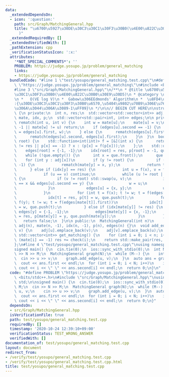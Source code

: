 ```yaml
---
data:
  _extendedDependsOn:
  - icon: ':question:'
    path: src/Graph/MatchingGeneral.hpp
    title: "\u6700\u5927\u30DE\u30C3\u30C1\u30F3\u30B0(\u4E00\u822C\u30B0\u30E9\u30D5\
      )"
  _extendedRequiredBy: []
  _extendedVerifiedWith: []
  _pathExtension: cpp
  _verificationStatusIcon: ':x:'
  attributes:
    '*NOT_SPECIAL_COMMENTS*': ''
    PROBLEM: https://judge.yosupo.jp/problem/general_matching
    links:
    - https://judge.yosupo.jp/problem/general_matching
  bundledCode: "#line 1 \"test/yosupo/general_matching.test.cpp\"\n#define PROBLEM\
    \ \"https://judge.yosupo.jp/problem/general_matching\"\n#include <bits/stdc++.h>\n\
    #line 3 \"src/Graph/MatchingGeneral.hpp\"\n/**\n * @title \u6700\u5927\u30DE\u30C3\
    \u30C1\u30F3\u30B0(\u4E00\u822C\u30B0\u30E9\u30D5)\n * @category \u30B0\u30E9\u30D5\
    \n *   O(VE log V)\n *  Gabow\u306EEdmonds' Algorithm\n *  \u8FD4\u308A\u5024\
    :{\u30DE\u30C3\u30C1\u30F3\u30B0\u6570,\u5404\u9802\u70B9\u306E\u76F8\u65B9(\u3044\
    \u306A\u3044\u306A\u3089-1\uFF09}\n */\n\n// BEGIN CUT HERE\n\nstruct MatchingGeneral\
    \ {\n private:\n  int n, res;\n  std::vector<std::vector<int>> adj;\n  std::vector<int>\
    \ mate, idx, p;\n  std::vector<std::pair<int, int>> edges;\n\n private:\n  void\
    \ rematch(int u, int v) {\n    int w = mate[u];\n    mate[u] = v;\n    if (w ==\
    \ -1 || mate[w] != u) return;\n    if (edges[u].second == -1) {\n      rematch(mate[w]\
    \ = edges[u].first, w);\n    } else {\n      rematch(edges[u].first, edges[u].second);\n\
    \      rematch(edges[u].second, edges[u].first);\n    }\n  }\n  bool check(int\
    \ root) {\n    std::function<int(int)> f = [&](int x) {\n      return (idx[x]\
    \ != res || p[x] == -1) ? x : (p[x] = f(p[x]));\n    };\n    std::queue<int> que;\n\
    \    edges[root] = {-1, -1};\n    idx[root] = res, p[root] = -1, que.push(root);\n\
    \    while (!que.empty()) {\n      int x = que.front();\n      que.pop();\n  \
    \    for (int y : adj[x])\n        if (y != root) {\n          if (mate[y] ==\
    \ -1) {\n            rematch(mate[y] = x, y);\n            return true;\n    \
    \      } else if (idx[y] == res) {\n            int u = f(x), v = f(y), w = root;\n\
    \            if (u == v) continue;\n            while (u != root || v != root)\
    \ {\n              if (v != root) std::swap(u, v);\n              if (edges[u].first\
    \ == x && edges[u].second == y) {\n                w = u;\n                break;\n\
    \              }\n              edges[u] = {x, y};\n              u = f(edges[mate[u]].first);\n\
    \            }\n            for (int t = f(x); t != w; t = f(edges[mate[t]].first))\n\
    \              idx[t] = res, p[t] = w, que.push(t);\n            for (int t =\
    \ f(y); t != w; t = f(edges[mate[t]].first))\n              idx[t] = res, p[t]\
    \ = w, que.push(t);\n          } else if (idx[mate[y]] != res) {\n           \
    \ edges[y] = {-1, -1};\n            edges[mate[y]] = {x, -1};\n            idx[mate[y]]\
    \ = res, p[mate[y]] = y, que.push(mate[y]);\n          }\n        }\n    }\n \
    \   return false;\n  }\n\n public:\n  MatchingGeneral(int n)\n      : n(n), res(0),\
    \ adj(n), mate(n, -1), idx(n, -1), p(n), edges(n) {}\n  void add_edge(int u, int\
    \ v) {\n    adj[u].emplace_back(v);\n    adj[v].emplace_back(u);\n  }\n  std::pair<int,\
    \ std::vector<int>> get_matching() {\n    for (int i = 0; i < n; i++)\n      if\
    \ (mate[i] == -1) res += check(i);\n    return std::make_pair(res, mate);\n  }\n\
    };\n#line 4 \"test/yosupo/general_matching.test.cpp\"\nusing namespace std;\n\n\
    signed main() {\n  cin.tie(0);\n  ios::sync_with_stdio(0);\n  int N, M;\n  cin\
    \ >> N >> M;\n  MatchingGeneral graph(N);\n  while (M--) {\n    int u, v;\n  \
    \  cin >> u >> v;\n    graph.add_edge(u, v);\n  }\n  auto ans = graph.get_matching();\n\
    \  cout << ans.first << endl;\n  for (int i = 0; i < N; i++)\n    if (i < ans.second[i])\
    \ cout << i << \" \" << ans.second[i] << endl;\n  return 0;\n}\n"
  code: "#define PROBLEM \"https://judge.yosupo.jp/problem/general_matching\"\n#include\
    \ <bits/stdc++.h>\n#include \"src/Graph/MatchingGeneral.hpp\"\nusing namespace\
    \ std;\n\nsigned main() {\n  cin.tie(0);\n  ios::sync_with_stdio(0);\n  int N,\
    \ M;\n  cin >> N >> M;\n  MatchingGeneral graph(N);\n  while (M--) {\n    int\
    \ u, v;\n    cin >> u >> v;\n    graph.add_edge(u, v);\n  }\n  auto ans = graph.get_matching();\n\
    \  cout << ans.first << endl;\n  for (int i = 0; i < N; i++)\n    if (i < ans.second[i])\
    \ cout << i << \" \" << ans.second[i] << endl;\n  return 0;\n}"
  dependsOn:
  - src/Graph/MatchingGeneral.hpp
  isVerificationFile: true
  path: test/yosupo/general_matching.test.cpp
  requiredBy: []
  timestamp: '2020-10-24 12:39:10+09:00'
  verificationStatus: TEST_WRONG_ANSWER
  verifiedWith: []
documentation_of: test/yosupo/general_matching.test.cpp
layout: document
redirect_from:
- /verify/test/yosupo/general_matching.test.cpp
- /verify/test/yosupo/general_matching.test.cpp.html
title: test/yosupo/general_matching.test.cpp
---
```

